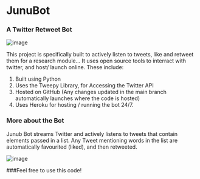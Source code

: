 # JunuBot
### A Twitter Retweet Bot
![image](https://user-images.githubusercontent.com/23518337/123507632-72dd8480-d6a5-11eb-88ac-8d8d1ed7a477.png)


This project is specifically built to actively listen to tweets, like and retweet them for a research module...
It uses open source tools to interract with twitter, and host/ launch online. These include:
1. Built using Python
2. Uses the Tweepy Library, for Accessing the Twitter API
3. Hosted on GitHub (Any changes updated in the main branch automatically launches where the code is hosted)
4. Uses Heroku for hosting / running the bot 24/7.

### More about the Bot
Junub Bot streams Twitter and actively listens to tweets that contain elements passed in a list. Any Tweet mentioning words in the list are automatically favourited (liked), and then retweeted. 

![image](https://user-images.githubusercontent.com/23518337/123507537-ea5ee400-d6a4-11eb-91b8-07c49cda4831.png)

###Feel free to use this code!

